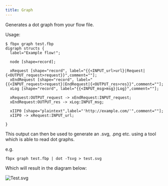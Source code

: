 ```yaml
---
title: Graph
---
```


Generates a dot graph from your flow file.

Usage:
```
$ fbpx graph test.fbp
digraph structs {
  label="Example flow!";

  node [shape=record];

  xRequest [shape="record", label="{{<INPUT_url>url}|Request|{<OUTPUT_request>request}}",comment=""];
  xEndRequest [shape="record", label="{{<INPUT_request>request}|EndRequest|{<OUTPUT_res>res}}",comment=""];
  xLog [shape="record", label="{{<INPUT_msg>msg}|Log}",comment=""];

  xRequest:OUTPUT_request -> xEndRequest:INPUT_request;
  xEndRequest:OUTPUT_res -> xLog:INPUT_msg;

  xIIP0 [shape="plaintext",label="'http://example.com/'",comment=""];
  xIIP0 -> xRequest:INPUT_url;

}
```

This output can then be used to generate an .svg, .png etc. using a tool which is able to read dot graphs.

e.g.
```
fbpx graph test.fbp | dot -Tsvg > test.svg
```

Which will result in the diagram below:

![Test.svg](https://repos.fbpx.io/fbpx/docs/raw/master/en-US/fbpx/test.png)
